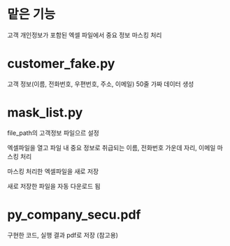 # 맡은 기능
고객 개인정보가 포함된 엑셀 파일에서 중요 정보 마스킹 처리

# customer_fake.py
고객 정보(이름, 전화번호, 우편번호, 주소, 이메일) 50줄 가짜 데이터 생성

# mask_list.py
file_path의 고객정보 파일으르 설정

엑셀파일을 열고 파일 내 중요 정보로 취급되는 이름, 전화번호 가운데 자리, 이메일 마스킹 처리

마스킹 처리한 엑셀파일을 새로 저장

새로 저장한 파일을 자동 다운로드 됨

# py_company_secu.pdf
구현한 코드, 실행 결과 pdf로 저장 (참고용)
